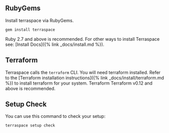 ## RubyGems

Install terraspace via RubyGems.

    gem install terraspace

Ruby 2.7 and above is recommended. For other ways to install Terraspace see: [Install Docs]({% link _docs/install.md %}).

## Terraform

Terraspace calls the `terraform` CLI. You will need terraform installed. Refer to the [Terraform installation instructions]({% link _docs/install/terraform.md %}) to install terraform for your system. Terraform Terraform v0.12 and above is recommended.

## Setup Check

You can use this command to check your setup:

    terraspace setup check


